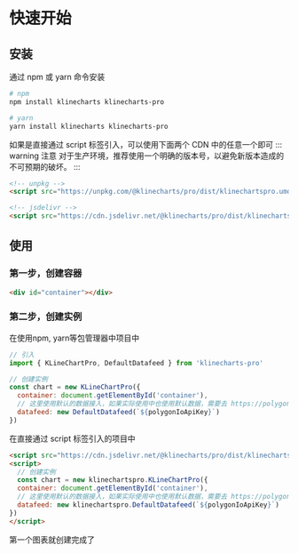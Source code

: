 # 快速开始
## 安装
通过 npm 或 yarn 命令安装 
```bash
# npm
npm install klinecharts klinecharts-pro

# yarn
yarn install klinecharts klinecharts-pro
```
如果是直接通过 script 标签引入，可以使用下面两个 CDN 中的任意一个即可
::: warning 注意
对于生产环境，推荐使用一个明确的版本号，以避免新版本造成的不可预期的破坏。
:::

```html
<!-- unpkg -->
<script src="https://unpkg.com/@klinecharts/pro/dist/klinechartspro.umd.js"></script>

<!-- jsdelivr -->
<script src="https://cdn.jsdelivr.net/@klinecharts/pro/dist/klinechartspro.umd.js"></script>
```

## 使用
### 第一步，创建容器
```html
<div id="container"></div>
```
### 第二步，创建实例
在使用npm, yarn等包管理器中项目中
```javascript
// 引入
import { KLineChartPro, DefaultDatafeed } from 'klinecharts-pro'

// 创建实例
const chart = new KLineChartPro({
  container: document.getElementById('container'),
  // 这里使用默认的数据接入，如果实际使用中也使用默认数据，需要去 https://polygon.io/ 申请 API key
  datafeed: new DefaultDatafeed(`${polygonIoApiKey}`)
})
```

在直接通过 script 标签引入的项目中
```html
<script src="https://cdn.jsdelivr.net/@klinecharts/pro/dist/klinechartspro.umd.js"></script>
<script>
  // 创建实例
  const chart = new klinechartspro.KLineChartPro({
  container: document.getElementById('container'),
  // 这里使用默认的数据接入，如果实际使用中也使用默认数据，需要去 https://polygon.io/ 申请 API key
  datafeed: new klinechartspro.DefaultDatafeed(`${polygonIoApiKey}`)
})
</script>
```
第一个图表就创建完成了
